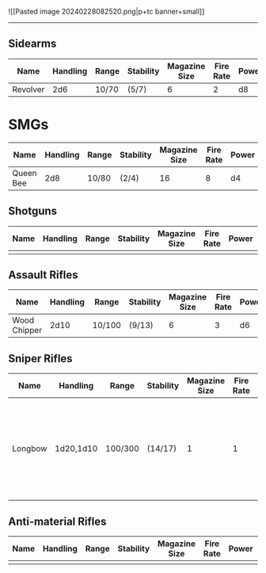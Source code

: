 ![[Pasted image 20240228082520.png|p+tc banner+small]]
____
## Sidearms

| **Name** | **Handling** | **Range** | **Stability** | **Magazine Size** | **Fire Rate** | **Power** | **Notes** |
| -------- | ------------ | --------- | ------------- | ----------------- | ------------- | --------- | --------- |
| Revolver | 2d6          | 10/70     | (5/7)         | 6                 | 2             | d8        |           |
# SMGs

| **Name**  | **Handling** | **Range** | **Stability** | **Magazine Size** | **Fire Rate** | **Power** | **Notes**                                                            |
| --------- | ------------ | --------- | ------------- | ----------------- | ------------- | --------- | -------------------------------------------------------------------- |
| Queen Bee | 2d8          | 10/80     | (2/4)         | 16                | 8             | d4        |                                                                      |
## Shotguns

| **Name** | **Handling** | **Range** | **Stability** | **Magazine Size** | **Fire Rate** | **Power** | **Notes** |
| -------- | ------------ | --------- | ------------- | ----------------- | ------------- | --------- | --------- |
|          |              |           |               |                   |               |           |           |
## Assault Rifles
| **Name**     | **Handling** | **Range** | **Stability** | **Magazine Size** | **Fire Rate** | **Power** | **Notes** |
| ------------ | ------------ | --------- | ------------- | ----------------- | ------------- | --------- | --------- |
| Wood Chipper | 2d10         | 10/100    | (9/13)        | 6                 | 3             | d6        |           |
## Sniper Rifles

| **Name** | **Handling** | **Range** | **Stability** | **Magazine Size** | **Fire Rate** | **Power** | **Notes**                                                            |
| -------- | ------------ | --------- | ------------- | ----------------- | ------------- | --------- | -------------------------------------------------------------------- |
| Longbow  | 1d20,1d10    | 100/300   | (14/17)       | 1                 | 1             | 1d8+10    | Hold Breath: Spend an extra stamina to increase your stability by 2. |
## Anti-material Rifles
| **Name** | **Handling** | **Range** | **Stability** | **Magazine Size** | **Fire Rate** | **Power** | **Notes** |
| -------- | ------------ | --------- | ------------- | ----------------- | ------------- | --------- | --------- |
|          |              |           |               |                   |               |           |           |